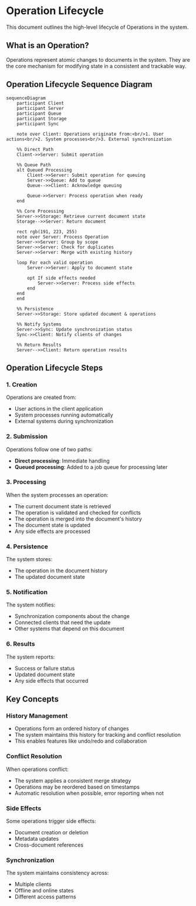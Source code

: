 # Operation Lifecycle

This document outlines the high-level lifecycle of Operations in the system.

## What is an Operation?

Operations represent atomic changes to documents in the system. They are the core mechanism for modifying state in a consistent and trackable way.

## Operation Lifecycle Sequence Diagram

```mermaid
sequenceDiagram
    participant Client
    participant Server
    participant Queue
    participant Storage
    participant Sync

    note over Client: Operations originate from:<br/>1. User actions<br/>2. System processes<br/>3. External synchronization

    %% Direct Path
    Client->>Server: Submit operation
    
    %% Queue Path
    alt Queued Processing
        Client->>Server: Submit operation for queuing
        Server->>Queue: Add to queue
        Queue-->>Client: Acknowledge queuing
        
        Queue->>Server: Process operation when ready
    end
    
    %% Core Processing
    Server->>Storage: Retrieve current document state
    Storage-->>Server: Return document
    
    rect rgb(191, 223, 255)
    note over Server: Process Operation
    Server->>Server: Group by scope
    Server->>Server: Check for duplicates
    Server->>Server: Merge with existing history
    
    loop For each valid operation
        Server->>Server: Apply to document state
        
        opt If side effects needed
            Server->>Server: Process side effects
        end
    end
    end
    
    %% Persistence
    Server->>Storage: Store updated document & operations
    
    %% Notify Systems
    Server->>Sync: Update synchronization status
    Sync->>Client: Notify clients of changes
    
    %% Return Results
    Server-->>Client: Return operation results
```

## Operation Lifecycle Steps

### 1. Creation
Operations are created from:
- User actions in the client application
- System processes running automatically
- External systems during synchronization

### 2. Submission
Operations follow one of two paths:
- **Direct processing**: Immediate handling
- **Queued processing**: Added to a job queue for processing later

### 3. Processing
When the system processes an operation:
- The current document state is retrieved
- The operation is validated and checked for conflicts
- The operation is merged into the document's history
- The document state is updated
- Any side effects are processed

### 4. Persistence
The system stores:
- The operation in the document history
- The updated document state

### 5. Notification
The system notifies:
- Synchronization components about the change
- Connected clients that need the update
- Other systems that depend on this document

### 6. Results
The system reports:
- Success or failure status
- Updated document state
- Any side effects that occurred

## Key Concepts

### History Management
- Operations form an ordered history of changes
- The system maintains this history for tracking and conflict resolution
- This enables features like undo/redo and collaboration

### Conflict Resolution
When operations conflict:
- The system applies a consistent merge strategy
- Operations may be reordered based on timestamps
- Automatic resolution when possible, error reporting when not

### Side Effects
Some operations trigger side effects:
- Document creation or deletion
- Metadata updates
- Cross-document references

### Synchronization
The system maintains consistency across:
- Multiple clients
- Offline and online states
- Different access patterns 